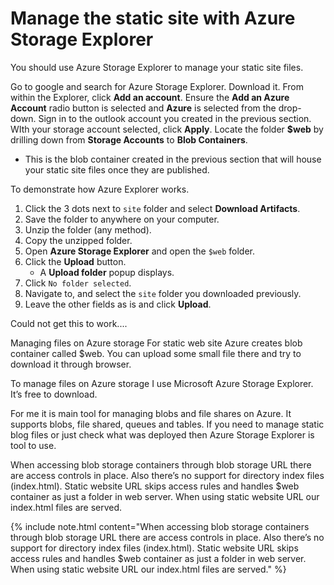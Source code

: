 # Manage the static site with Azure Storage Explorer

You should use Azure Storage Explorer to manage your static site files.

Go to google and search for Azure Storage Explorer.
Download it.
From within the Explorer, click **Add an account**.
Ensure the **Add an Azure Account** radio button is selected and **Azure** is selected from the drop-down.
Sign in to the outlook account you created in the previous section.
WIth your storage account selected, click **Apply**.
Locate the folder **$web** by drilling down from **Storage Accounts** to **Blob Containers**.
   - This is the blob container created in the previous section that will house your static site files once they are published.

To demonstrate how Azure Explorer works.
1. Click the 3 dots next to `site` folder and select **Download Artifacts**. 
1. Save the folder to anywhere on your computer.
1. Unzip the folder (any method).
1. Copy the unzipped folder.
1. Open **Azure Storage Explorer** and open the `$web` folder.
1. Click the **Upload** button.
   - A **Upload folder** popup displays.
1. Click `No folder selected`.
1. Navigate to, and select the `site` folder you downloaded previously.
1. Leave the other fields as is and click **Upload**.

Could not get this to work....



Managing files on Azure storage
For static web site Azure creates blob container called $web. You can upload some small file there and try to download it through browser.

To manage files on Azure storage I use Microsoft Azure Storage Explorer. It’s free to download.

For me it is main tool for managing blobs and file shares on Azure. It supports blobs, file shared, queues and tables. If you need to manage static blog files or just check what was deployed then Azure Storage Explorer is tool to use.

When accessing blob storage containers through blob storage URL there are access controls in place. Also there’s no support for directory index files (index.html). Static website URL skips access rules and handles $web container as just a folder in web server. When using static website URL our index.html files are served.




{% include note.html content="When accessing blob storage containers through blob storage URL there are access controls in place. Also there’s no support for directory index files (index.html). Static website URL skips access rules and handles $web container as just a folder in web server. When using static website URL our index.html files are served." %}
